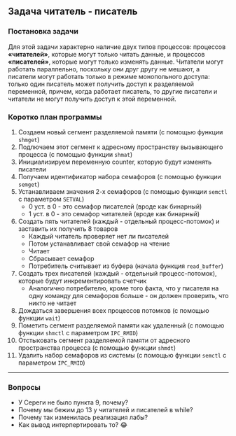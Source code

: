 

## Задача читатель - писатель

### **Постановка задачи**

Для этой задачи характерно наличие двух типов процессов: процессов **«читателей»**, которые могут только читать данные, и процессов **«писателей»**, которые могут только изменять данные. Читатели могут работать параллельно, поскольку они друг другу не мешают, а писатели могут работать только в режиме монопольного доступа: только один писатель может получить доступ к разделяемой переменной, причем, когда работает писатель, то другие писатели и читатели не могут получить доступ к этой переменной.


### **Коротко план программы**
1. Создаем новый сегмент разделяемой памяти (с помощью функции `shmget`)
2. Подлючаем этот сегмент к адресному пространству вызывающего процесса (с помощью функции `shmat`)
3. Инициализируем переменную counter, которую будут изменять писатели
4. Получаем идентификатор набора семафоров (с помощью функции `semget`)
5. Устанавливаем значения 2-х семафоров (с помощью функции `semctl` c параметром `SETVAL`)
    * 0 уст. в 0 - это семафор писателей (вроде как бинарный)
    * 1 уст. в 0 - это семафор читателей (вроде как бинарный)
6. Создать пять читателей (каждый - отдельный процесс-потомок) и заставить их получить 8 товаров
    * Каждый читатель проверяет нет ли писателей
    * Потом устанавливает свой семафор на чтение
    * Читает
    * Сбрасывает семафор
    * Потребитель считывает из буфера (начала функция `read_buffer`)
7. Создать трех писателей (каждый - отдельный процесс-потомок), которые будут инкрементировать счетчик
    * Аналогично потребителю, кроме того факта, что у писателя на одну команду для семафоров больше - он должен проверить, что никто не читает
8. Дождаться завершения всех процессов потомков (с помощью функции `wait`)
9. Пометить сегмент разделяемой памяти как удаленный (с помощью функции `shmctl` с параметром `IPC_RMID`)
10. Отстыковать сегмент разделяемой памяти от адресного пространства процесса (с помощью функции `shmdt`)
11. Удалить набор семафоров из системы (с помощью функции `semctl` с параметром `IPC_RMID`)

---

### **Вопросы**

* У Сереги не было пункта 9, почему?
* Почему мы бежим до 13 у читателей и писателей в while?
* Почему так изменилась реализация лабы?
* Как вывод интерпертировать то? 😂